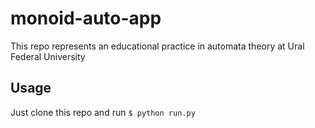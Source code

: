 # monoid-auto-app
This repo represents an educational practice in automata theory at Ural Federal University 


## Usage
Just clone this repo and run `$ python run.py`